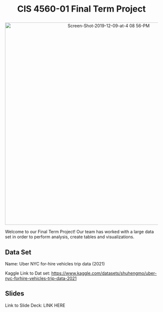 # <p align="center">CIS 4560-01 Final Term Project</p>
<p align="center"><img width="667" alt="Screen-Shot-2019-12-09-at-4 08 56-PM" src="https://user-images.githubusercontent.com/114109235/236597783-6c4d10dc-819e-4979-8317-597f4941dc7c.png"></p>


Welcome to our Final Term Project! Our team has worked with a large data set in order to perform analysis, create tables and visualizations.

## Data Set 

Name: Uber NYC for-hire vehicles trip data (2021)

Kaggle Link to Dat set: https://www.kaggle.com/datasets/shuhengmo/uber-nyc-forhire-vehicles-trip-data-2021

## Slides

Link to Slide Deck: LINK HERE
